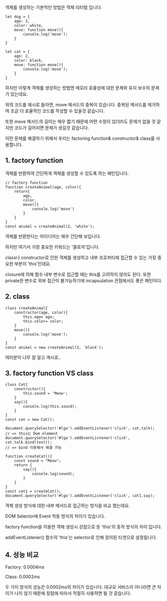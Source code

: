 객체를 생성하는 기본적인 방법은 객체 리터럴 입니다. 

    let dog = {
    	age: 3,
    	color: white,
    	move: function move(){
    		console.log('move');
    	}
    }
    
    let cat = {
    	age: 2,
    	color: black,
    	move: function move(){
    		console.log('move');
    	}
    }

하지만 이렇게 객체를 생성하는 방법엔 메모리 효율성에 대한 문제와 유지 보수의 문제가 있는데요. 

위의 코드를 예시로 들자면, move 메서드의 중복이 있습니다. 중복된 메서드를 제거하여 조금 더 효율적인 코드를 작성할 수 있을것 같습니다. 

또한 move 메서드의 길이는 매우 짧기 때문에 어떤 수정이 있더라도 문제가 없을 것 같지만 코드가 길어지면 문제가 생길것 같습니다.

이런 문제를 해결하기 위해서 우리는 factoring function& constructor& class를 사용합니다. 

## 1. factory function

객체를 반환하여 간단하게 객체를 생성할 수 있도록 하는 패턴입니다. 

    // factory function
    function createAnimal(age, color){
    	return{
    		age,
    		color,
    		move(){
    			console.log('move')
    		}
    	}
    }
    const animal = createAnimal(2, 'white');

객체를 반환한다는 아이디어는 매우 간단해 보입니다. 

하지만 여기서 가장 중요한 키워드는 '클로저'입니다.

class나 constructor로 인한 객체를 생성하고 내부 프로퍼티에 접근할 수 있는 가장 중요한 부분이 'this'인데요.

closure에 의해 함수 내부 변수로 접근할 때는 this를 고려하지 않아도 된다. 또한 private한 변수로 외부 접근이 불가능하기에 incapsulation 관점에서도 좋은 패턴이다. 

## 2. class

    class createAnimal{
    	constructor(age, color){
    		this.age= age;
    		this.color= color;
    	}
    	move(){
    		console.log('move');
    	}
    }
    const animal = new createAnimal(3, 'black');

여러분이 너무 잘 알고 계시죠..

## 3. factory function VS class

    class Cat{
        constructor(){
            this.sound = 'Meow';
        }
        say(){
            console.log(this.sound);
        }
    }
    const cat = new Cat();
    
    document.querySelector('#lga').addEventListener('click', cat.talk);
    // => this는 Dom element
    document.querySelector('#lga').addEventListener('click', cat.talk.bind(test));
    // => bind 이용해서 해결 가능
    
    function createCat(){
    	const sound = "Meow";
    	return {
    		say(){
    			console.log(sound);
    		}
    	}
    }
    const cat1 = createCat();
    document.querySelector('#lga').addEventListener('click', cat1.say);

객체 생성 방식에 대한 내부 메서드로 접근하는 방식을 비교 했는데요.

DOM Selector에 Event 작동 방식의 차이가 있습니다. 

factory function을 이용한 객체 생성시 강점으로 둔 'this'의 동작 방식의 차이 입니다.

addEventListener() 함수의 'this'는 selector로 인해 정의된 타겟으로 설정됩니다. 

## 4. 성능 비교

Factory: 0.0004ms

Class: 0.0002ms

두 가지 방식의 성능은 0.0002ms의 차이가 있습니다. 대규모 서비스이 아니라면 큰 차이가 나지 않기 때문에 장점에 따라서 적절히 사용하면 될 것 같습니다.
